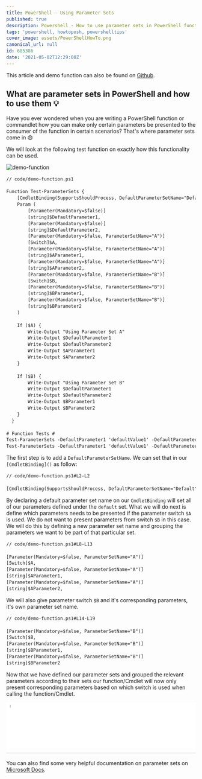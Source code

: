 ```yaml
---
title: PowerShell - Using Parameter Sets
published: true
description: Powershell - How to use parameter sets in PowerShell functions
tags: 'powershell, howtoposh, powershelltips'
cover_image: assets/PowerShellHowTo.png
canonical_url: null
id: 685386
date: '2021-05-02T12:29:00Z'
---
```


This article and demo function can also be found on [Github](https://github.com/Pwd9000-ML/blog-devto/tree/master/posts/Powershell-Using-Parameter-Sets/code).

## What are parameter sets in PowerShell and how to use them :bulb:

Have you ever wondered when you are writing a PowerShell function or commandlet how you can make only certain parameters be presented to the consumer of the function in certain scenarios? That's where parameter sets come in :smile:

We will look at the following test function on exactly how this functionality can be used.

![demo-function](https://raw.githubusercontent.com/Pwd9000-ML/blog-devto/master/posts/Powershell-Using-Parameter-Sets/code/demo-function.ps1 "demo-function.ps1")

```txt
// code/demo-function.ps1

Function Test-ParameterSets {
    [CmdletBinding(SupportsShouldProcess, DefaultParameterSetName="Default")]
    Param (
        [Parameter(Mandatory=$false)]
        [string]$DefaultParameter1,
        [Parameter(Mandatory=$false)]
        [string]$DefaultParameter2,
        [Parameter(Mandatory=$false, ParameterSetName="A")]
        [Switch]$A,
        [Parameter(Mandatory=$false, ParameterSetName="A")]
        [string]$AParameter1,
        [Parameter(Mandatory=$false, ParameterSetName="A")]
        [string]$AParameter2,
        [Parameter(Mandatory=$false, ParameterSetName="B")]
        [Switch]$B,
        [Parameter(Mandatory=$false, ParameterSetName="B")]
        [string]$BParameter1,
        [Parameter(Mandatory=$false, ParameterSetName="B")]
        [string]$BParameter2
    )
  
    If ($A) {
        Write-Output "Using Parameter Set A"
        Write-Output $DefaultParameter1
        Write-Output $DefaultParameter2
        Write-Output $AParameter1
        Write-Output $AParameter2
    }

    If ($B) {
        Write-Output "Using Parameter Set B"
        Write-Output $DefaultParameter1
        Write-Output $DefaultParameter2
        Write-Output $BParameter1
        Write-Output $BParameter2
    }
  }

# Function Tests #
Test-ParameterSets -DefaultParameter1 'defaultValue1' -DefaultParameter2 'defaultValue2' -A -AParameter1 'valueA1' -AParameter2 'valueA2'
Test-ParameterSets -DefaultParameter1 'defaultValue1' -DefaultParameter2 'defaultValue2' -B -BParameter1 'valueB1' -BParameter2 'valueB2'
```

The first step is to add a `DefaultParameterSetName`. We can set that in our `[CmdletBinding]()` as follow:

```txt
// code/demo-function.ps1#L2-L2

[CmdletBinding(SupportsShouldProcess, DefaultParameterSetName="Default")]
```

By declaring a default parameter set name on our `CmdletBinding` will set all of our parameters defined under the `default` set. What we will do next is define which parameters needs to be presented if the parameter switch `$A` is used. We do not want to present parameters from switch `$B` in this case. We will do this by defining a new parameter set name and grouping the parameters we want to be part of that particular set.

```txt
// code/demo-function.ps1#L8-L13

[Parameter(Mandatory=$false, ParameterSetName="A")]
[Switch]$A,
[Parameter(Mandatory=$false, ParameterSetName="A")]
[string]$AParameter1,
[Parameter(Mandatory=$false, ParameterSetName="A")]
[string]$AParameter2,
```

We will also give parameter switch `$B` and it's corresponding parameters, it's own parameter set name.

```txt
// code/demo-function.ps1#L14-L19

[Parameter(Mandatory=$false, ParameterSetName="B")]
[Switch]$B,
[Parameter(Mandatory=$false, ParameterSetName="B")]
[string]$BParameter1,
[Parameter(Mandatory=$false, ParameterSetName="B")]
[string]$BParameter2
```

Now that we have defined our parameter sets and grouped the relevant parameters according to their sets our function/Cmdlet will now only present corresponding parameters based on which switch is used when calling the function/Cmdlet.

![testFunctionAnimation](./assets/TestFunctionAnimation.gif)

You can also find some very helpful documentation on parameter sets on [Microsoft Docs](https://docs.microsoft.com/en-us/powershell/module/microsoft.powershell.core/about/about_parameter_sets?view=powershell-7.1).
